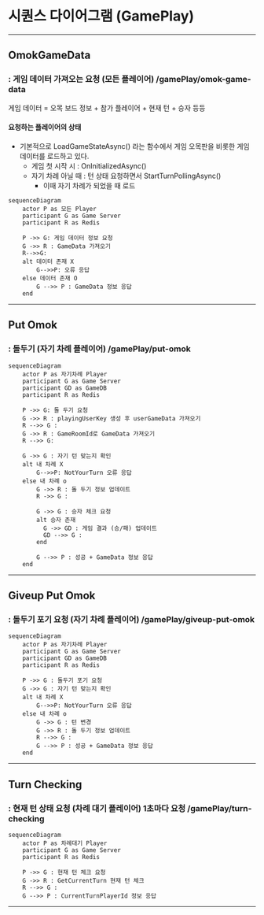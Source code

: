 # 시퀀스 다이어그램 (GamePlay)

------------------------------
## OmokGameData 
### : 게임 데이터 가져오는 요청 (모든 플레이어) /gamePlay/omok-game-data
게임 데이터 = 오목 보드 정보 + 참가 플레이어 + 현재 턴 + 승자 등등


#### 요청하는 플레이어의 상태

* 기본적으로 LoadGameStateAsync() 라는 함수에서 게임 오목판을 비롯한 게임 데이터를 로드하고 있다.
  + 게임 첫 시작 시 : OnInitializedAsync()
  + 자기 차례 아닐 때 : 턴 상태 요청하면서 StartTurnPollingAsync()
    + 이때 자기 차례가 되었을 때 로드

```mermaid
sequenceDiagram
	actor P as 모든 Player
	participant G as Game Server
  	participant R as Redis

	P ->> G: 게임 데이터 정보 요청
	G ->> R : GameData 가져오기
	R-->>G: 
	alt 데이터 존재 X
		G-->>P: 오류 응답
	else 데이터 존재 O
		G -->> P : GameData 정보 응답
	end
```

------------------------------


## Put Omok
### : 돌두기 (자기 차례 플레이어) /gamePlay/put-omok
```mermaid
sequenceDiagram
	actor P as 자기차례 Player
	participant G as Game Server
	participant GD as GameDB
  	participant R as Redis

	P ->> G: 돌 두기 요청
	G ->> R : playingUserKey 생성 후 userGameData 가져오기
	R -->> G :  
  	G ->> R : GameRoomId로 GameData 가져오기
  	R -->> G: 

	G ->> G : 자기 턴 맞는지 확인
	alt 내 차례 X
		G-->>P: NotYourTurn 오류 응답
	else 내 차례 o
		G ->> R : 돌 두기 정보 업데이트
		R ->> G :  
	
		G ->> G : 승자 체크 요청
		alt 승자 존재
		  G ->> GD : 게임 결과 (승/패) 업데이트
		  GD -->> G :   
		end
	
	  	G -->> P : 성공 + GameData 정보 응답
	end
```

------------------------------

## Giveup Put Omok 
### : 돌두기 포기 요청 (자기 차례 플레이어) /gamePlay/giveup-put-omok
```mermaid
sequenceDiagram
	actor P as 자기차례 Player
	participant G as Game Server
	participant GD as GameDB
  	participant R as Redis

	P ->> G : 돌두기 포기 요청
	G ->> G : 자기 턴 맞는지 확인
	alt 내 차례 X
		G-->>P: NotYourTurn 오류 응답
	else 내 차례 o
		G ->> G : 턴 변경
		G ->> R : 돌 두기 정보 업데이트
		R -->> G :  
	  	G -->> P : 성공 + GameData 정보 응답
	end

```



------------------------------

## Turn Checking 
### : 현재 턴 상태 요청 (차례 대기 플레이어) 1초마다 요청 /gamePlay/turn-checking

```mermaid
sequenceDiagram
	actor P as 차례대기 Player
	participant G as Game Server
  	participant R as Redis

	P ->> G : 현재 턴 체크 요청
	G ->> R : GetCurrentTurn 현재 턴 체크
  	R -->> G : 
  	G -->> P : CurrentTurnPlayerId 정보 응답

```


------------------------------


